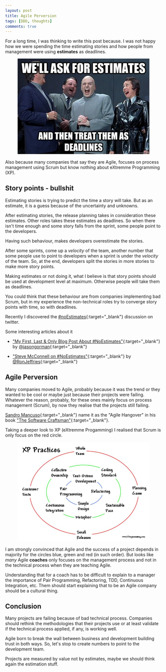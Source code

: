 ```yaml
---
layout: post
title: Agile Perversion
tags: [DDD, thoughts]
comments: true
---
```


For a long time, I was thinking to write this post because. I was not happy how we were spending
the time estimating stories and how people from management were using <b>estimates</b> as deadlines.

<figure>
	<a href="/images/no-estimates.jpg"><img src="/images/no-estimates.jpg"></a>
</figure>

Also because many companies that say they are Agile, focuses on process management using Scrum
but know nothing about eXtremme Programming (XP).

## Story points - bullshit

Estimating stories is trying to predict the time a story will take. But as an estimate,
it is a guess because of the uncertainty and unknowns.

After estimating stories, the release planning takes in consideration these estimates. Other roles takes these
estimates as deadlines. So when there isn't time enough and some story falls from the sprint, some people point to the developers.

Having such behaviour, makes developers overestimate the stories.

After some sprints, come up a *velocity* of the team, another number that some people use
to point to developers when a sprint is under the *velocity* of the team.
So, at the end, developers split the stories in more stories to make more story points.

Making estimates or not doing it, what I believe is that story points
should be used at development level at maximum. Otherwise people will take them as deadlines.

You could think that these behaviour are from companies implementing bad Scrum,
but in my experience the non-technical roles try to converge story points with time, so with deadlines.

Recently I discovered the [#noEstimates](https://twitter.com/hashtag/noestimates){:target="_blank"} discussion on twitter.

Some interesting articles about it

* ["My First, Last & Only Blog Post About #NoEstimates"](http://codemanship.co.uk/parlezuml/blog/?postid=1316){:target="_blank"} by [@jasongorman](https://twitter.com/jasongorman){:target="_blank"}

* ["Steve McConnell on #NoEstimates"](http://ronjeffries.com/articles/015-jul/mcconnell/){:target="_blank"} by [@RonJeffries](https://twitter.com/ronjeffries){:target="_blank"}


## Agile Perversion

Many companies moved to Agile, probably because it was the trend or they wanted to be cool or maybe just
because their projects were failing. Whatever the reason, probably, for these ones mainly focus
on process management (Scrum), by now they realise that the projects still failing.

[Sandro Mancuso](https://twitter.com/sandromancuso){:target="_blank"} name it as the "Agile Hangover" in his book
["The Software Craftsman"](http://www.amazon.co.uk/books/dp/0134052501){:target="_blank"}.

Taking a deeper look to XP (eXtremme Progamming) I realised that Scrum is only focus on the red circle.

<figure>
	<a href="/images/xp.jpg"><img src="/images/xp.jpg"></a>
</figure>

I am strongly convinced that Agile and the success of a project depends in majority for the
circles blue, green and red (in such order). But looks like *many* Agile **coaches** only focuses
on the management process and not in the technical process when they are teaching Agile.

Understanding that for a coach has to be difficult to explain to a manager the importance of Pair Programming,
Refactoring, TDD, Continuous Integration, etc. Them should start explaining that to be an Agile company should be a cultural thing.

## Conclusion

Many projects are failing because of bad technical process. Companies should rethink the
methodologies that their projects use or at least validate if the technical process applied, if any, is working well.

Agile born to break the wall between business and development building trust in both ways. So, let's stop to create
numbers to point to the development team.

Projects are measured by value not by estimates, maybe we should think again the estimation stuff.














